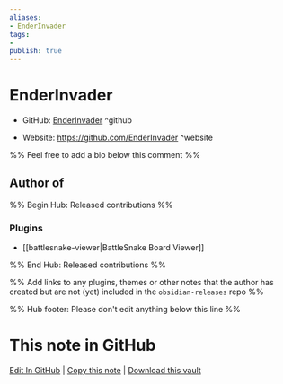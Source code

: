 ```yaml
---
aliases:
- EnderInvader
tags:
- 
publish: true
---
```


# EnderInvader

- GitHub: [EnderInvader](https://github.com/EnderInvader/) ^github
<!-- - Discord: `@` ^discord-->
- Website: <https://github.com/EnderInvader> ^website
<!-- - [[Publish sites|Publish site]]: <https://> ^publish-->

%% Feel free to add a bio below this comment %%


## Author of

%% Begin Hub: Released contributions %%
### Plugins
- [[battlesnake-viewer|BattleSnake Board Viewer]]

%% End Hub: Released contributions %%

%% Add links to any plugins, themes or other notes that the author has created but are not (yet) included in the `obsidian-releases` repo %%

<!--
### Unlisted plugins
-->

<!--
### Others
-->

<!--
## Sponsor this author
-->

<!-- - [[GitHub sponsors]]: [Sponsor @EnderInvader on GitHub Sponsors](https://github.com/sponsors/EnderInvader) ^github-sponsor-->
<!-- - [[Buy me a coffee]]: <https://> ^buy-me-a-coffee-->
<!-- - [[PayPal]]: <https://> ^paypal-->
<!-- - [[Patreon]]: <https://> ^patreon-->

<!--
## Follow this author
-->

<!-- - [[YouTube Channels|On YouTube]]: <https://> ^youtube-->
<!-- - Twitter: <https://> ^twitter-->
<!-- - ... -->

%% Hub footer: Please don't edit anything below this line %%

# This note in GitHub

<span class="git-footer">[Edit In GitHub](https://github.dev/obsidian-community/obsidian-hub/blob/main/01%20-%20Community/People/EnderInvader.md "git-hub-edit-note") | [Copy this note](https://raw.githubusercontent.com/obsidian-community/obsidian-hub/main/01%20-%20Community/People/EnderInvader.md "git-hub-copy-note") | [Download this vault](https://github.com/obsidian-community/obsidian-hub/archive/refs/heads/main.zip "git-hub-download-vault") </span>
